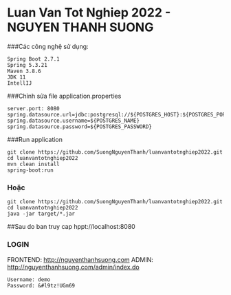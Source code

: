 # Luan Van Tot Nghiep 2022 - NGUYEN THANH SUONG
###Các công nghệ sử dụng:
```
Spring Boot 2.7.1
Spring 5.3.21
Maven 3.8.6
JDK 11
IntellIJ
```

###Chỉnh sửa file application.properties
```
server.port: 8080
spring.datasource.url=jdbc:postgresql://${POSTGRES_HOST}:${POSTGRES_PORT}/${POSTGRES_DB}
spring.datasource.username=${POSTGRES_NAME}
spring.datasource.password=${POSTGRES_PASSWORD}
```
###Run application
```
git clone https://github.com/SuongNguyenThanh/luanvantotnghiep2022.git
cd luanvantotnghiep2022
mvn clean install
spring-boot:run
```
### Hoặc
```
git clone https://github.com/SuongNguyenThanh/luanvantotnghiep2022.git
cd luanvantotnghiep2022
java -jar target/*.jar
```
##Sau do ban truy cap hppt://localhost:8080

### LOGIN 
FRONTEND: http://nguyenthanhsuong.com
ADMIN: http://nguyenthanhsuong.com/admin/index.do
```
Username: demo
Password: &#l9tz!UGm69
```
